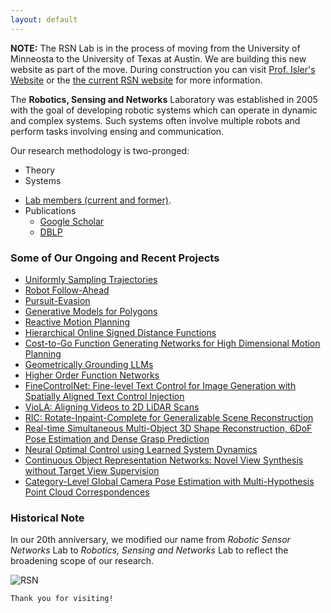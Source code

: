 ```yaml
---
layout: default
---
```


**NOTE:** The RSN Lab is in the process of moving from the University of Minneosta to the University of Texas at Austin. 
We are building this new website as part of the move. During construction you can visit [Prof. Isler's Website](https://www-users.cse.umn.edu/~isler/) or
the [the current RSN website](https://rsn.umn.edu/) for more information. 


The **Robotics, Sensing and Networks** Laboratory was established in 2005 with the goal of developing robotic systems which can operate in dynamic and complex systems. Such systems often involve multiple robots and perform tasks involving ensing and communication.

Our research methodology is two-pronged:

* Theory
* Systems


- [Lab members (current and former)](people.md).
- Publications 
  - [Google Scholar](https://scholar.google.com/citations?user=Q5KT-hEAAAAJ&hl=en)
  - [DBLP](https://dblp.org/pid/42/3703.html)

### Some of Our Ongoing and Recent Projects

* [Uniformly Sampling Trajectories](https://ogpoyrazoglu.github.io/cuniform_sampling/)
* [Robot Follow-Ahead](https://qingyuan-jiang.github.io/iros2024_poseForecasting/)
* [Pursuit-Evasion](https://gonultasbu.github.io/pursuit-evasion/)
* [Generative Models for Polygons](https://rahulmoorthy19.github.io/VisDiff/)
* [Reactive Motion Planning](https://samsunglabs.github.io/RAMP-project-page/)
* [Hierarchical Online Signed Distance Functions](https://samsunglabs.github.io/HIO-SDF-project-page/)
* [Cost-to-Go Function Generating Networks for High Dimensional Motion Planning](https://sites.google.com/view/jinwookhuh/)
* [Geometrically Grounding LLMs](https://arxiv.org/abs/2310.20034)
* [Higher Order Function Networks](https://saic-ny.github.io/hof/)
* [FineControlNet: Fine-level Text Control for Image Generation with Spatially Aligned Text Control Injection](https://samsunglabs.github.io/FineControlNet-project-page/)
* [VioLA: Aligning Videos to 2D LiDAR Scans](https://samsunglabs.github.io/viola-project-page/)
* [RIC: Rotate-Inpaint-Complete for Generalizable Scene Reconstruction](https://samsunglabs.github.io/RIC-project-page/)
* [Real-time Simultaneous Multi-Object 3D Shape Reconstruction, 6DoF Pose Estimation and Dense Grasp Prediction](https://samsunglabs.github.io/SceneGrasp-project-page/)
* [Neural Optimal Control using Learned System Dynamics](https://arxiv.org/abs/2302.09846)
* [Continuous Object Representation Networks: Novel View Synthesis without Target View Supervision](https://nicolaihaeni.github.io/corn/)
* [Category-Level Global Camera Pose Estimation with Multi-Hypothesis Point Cloud Correspondences](https://arxiv.org/pdf/2209.14419)


### Historical Note

In our 20th anniversary, we modified our name from _Robotic Sensor Networks_ Lab to _Robotics, Sensing and Networks_ Lab to reflect the broadening scope of our research. 



![RSN](https://rsn.umn.edu/sites/rsn.umn.edu/files/2020-12/600px-Rsn-sept-2017-harvest_0.png)


```
Thank you for visiting!
```
